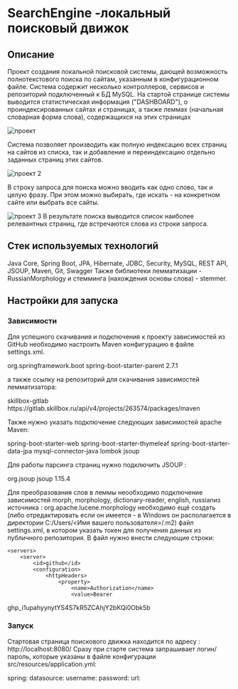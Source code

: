 # SearchEngine -локальный поисковый движок

## Описание
Проект создания локальной поисковой системы, дающей возможность полнотекстового поиска по сайтам, указанным в конфигурационном файле. Система содержит несколько контроллеров, сервисов и репозиторий подключенный к БД MySQL.
На стартой странице системы выводится статистическая информация ("DASHBOARD"), о проиндексированных сайтах и страницах, а также леммах (начальная словарная форма слова), содержащихся на этих страницах

![проект](https://github.com/Misha7547/searchengines/assets/117103365/0e7ae8c2-997f-4121-9494-c0a020075805)

Система позволяет производить как полную индексацию всех страниц на сайтов из списка, так и добавление и переиндексацию отдельно заданных страниц этих сайтов.

![проект 2](https://github.com/Misha7547/searchengines/assets/117103365/12d4cbf1-f94d-4fa8-9e8c-fcfab001fb62)

В строку запроса для поиска можно вводить как одно слово, так и целую фразу. При этом можно выбирать, где искать - на конкретном сайте или выбрать все сайты.

![проект 3 ](https://github.com/Misha7547/searchengines/assets/117103365/af7f1c37-1795-472d-bc72-408969c8c16e)
В результате поиска выводится список наиболее релевантных страниц, где встречаются слова из строки запроса.


## Стек используемых технологий

Java Core, Spring Boot, JPA, Hibernate, JDBC, Security, MySQL, REST API, JSOUP, Maven, Git, Swagger
Также библиотеки лемматизации - RussianMorphology и стемминга (нахождения основы слова) - stemmer.

## Настройки для запуска

### Зависимости

Для успешного скачивания и подключения к проекту зависимостей из GitHub необходимо настроить Maven конфигурацию в файле settings.xml.

<parent>
        <groupId>org.springframework.boot</groupId>
        <artifactId>spring-boot-starter-parent</artifactId>
        <version>2.7.1</version>
        <relativePath/>
</parent>

а также ссылку на репозиторий для скачивания зависимостей лемматизатора:

<repositories>
        <repository>
            <id>skillbox-gitlab</id>
            <url>https://gitlab.skillbox.ru/api/v4/projects/263574/packages/maven</url>
        </repository>
</repositories>

Также нужно указать подключение следующих зависимостей apache Maven:

spring-boot-starter-web
spring-boot-starter-thymeleaf
spring-boot-starter-data-jpa
mysql-connector-java
lombok
jsoup

Для работы парсинга страниц нужно подключить JSOUP :

<dependency>
            <groupId>org.jsoup</groupId>
            <artifactId>jsoup</artifactId>
            <version>1.15.4</version>
</dependency>

Для преобразования слов в леммы неообходимо подключение зависимостей morph, morphology, dictionary-reader, english, russianиз источника : org.apache.lucene.morphology необходимо ещё создать (либо отредактировать если он имеется - в Windows он располагается в директории C:/Users/<Имя вашего пользователя>/.m2) файл settings.xml, в котором указать токен для получения данных из публичного репозитория. В файл нужно внести следующие строки:

<settings xmlns="http://maven.apache.org/SETTINGS/1.0.0"
          xmlns:xsi="http://www.w3.org/2001/XMLSchema-instance"
          xsi:schemaLocation="http://maven.apache.org/SETTINGS/1.0.0
 https://maven.apache.org/xsd/settings-1.0.0.xsd">

    <servers>
        <server>
            <id>github</id>
            <configuration>
                <httpHeaders>
                    <property>
                        <name>Authorization</name>
                        <value>Bearer 
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</value>
                    </property>
                </httpHeaders>
            </configuration>
        </server>
    </servers>
</settings>

### Запуск

Стартовая страница поискового движка находится по адресу : http://localhost:8080/
Сразу при старте система запрашивает логин/пароль, которые указаны в файле конфигурации src/resources/application.yml:

spring:
  datasource:
    username: 
    password: 
    url:

    
